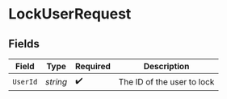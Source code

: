 # LockUserRequest


## Fields

| Field                      | Type                       | Required                   | Description                |
| -------------------------- | -------------------------- | -------------------------- | -------------------------- |
| `UserId`                   | *string*                   | :heavy_check_mark:         | The ID of the user to lock |